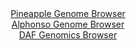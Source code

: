 <div id="Pineapple_Genome_Browser" align="center">
  <a href="https://igv.org/app/?sessionURL=blob:zZJRb5swFIX_i6VWm0TAQCABqZooS7Y27aqFkbSpKuSAAafGprZJmkT57_OqTXvppOZh0yQ_2FfXvuccf3uwxkISzkAIHNP2TNsGBpA13ySoaSn.ghosQVgiKrEBBC6xwCzHINyDEkmF0umVvlkr1crQsohqew1iFTela6IG7ThDG2nmvLFiTilacoEUF9I6F2jNLVKtexu8RG1r6tmu6VkFUshCtK05k9xqMauyjX4v.1XKKsx4g7Omo4q8CMi0Hq2xMEv0IZonUZ5jKSd4e1GcRZOLaOaO0sUnP16kN5_nqT8_TUjFkOoEPuuSpLzrona3mnJ_uB1OH7_Gyc11n13kJ.7H09FzSwSWZ_bAHg6CwB8OdTCEFfj5f_KsFznSd0Sq2WUSj64vsXOD3N0i3yblxJ6m8PpV3wE4GIDyvNMcgLwWg9CGhgt9w3P83o.tPTQgDHQ6ghMQ3j8YQAmUP.r2.z1Q21bTAiR.6l7AMQAXBRYg7AUQDuwgcLz.oA.DwD4Ye9AJ.veiHafTYACdyHH8rCRUaZSLTLJWmogxc52XZrU7MstHu0.vNs5tUl.WtyvX354442LOqjh2T5zzuz_kaQA9_uULtdm3qPon5L1FiKmWx.L2FNNJHbNVPUMeHI9bvvLScjRp1Tf5WjwB1GaPi6bkokFK9.uKPv4kbo0EQUzpwppIsiSUqO1cp8g3ILQdV4MLck65JhGIavkOGtCwPfj.N6Du4eHwHQ--">Pineapple Genome Browser</a>
</div>
<div id="Alphonso_Genome_Browser" align="center">
  <a href="https://igv.org/app/?sessionURL=blob:zZJfa9swFMW_i2BlA8eW7cSODGWkaZp27RKavzSlGMWWHbWy5EmynTTku08LG3vpoHnYGOhBulzpnnP024OaSEUFBxHwbLdjuy6wgNqIZoqLkpERLogCUYaZIhaQJCOS8ISAaA8yrDSeT.7MzY3WpYoch.qyVWCeC1v5Ni7wq.C4UXYiCqcvGMNrIbEWUjkXEtfCoXndasgal6VtZvt2x0mxxg5m5UZwJZyS8DxuzHvxr1KcEy4KEhcV0_QoIDZ6jMbUzvDn3nLaSxKi1C3Z3aTnvdub3sIfzFfDoL.aj6.X82B5NqU5x7qS5Lzqo4FbpMUgQZfjavI8fHguaxx4Ack_.Jdng21JJVHnbuh2Q4SCsGuCoTwl2__Js1n0RN.jidoOUMbGd_NMXt5f34.Gs3zlfRktbt70jcDBAkwkleEAJBsZRi60fBhYHS9o_di6XQtCZNKRgoLo8ckCWuLkxbQ_7oHelYYWoMi36giOBYRMiQRRC0EYugh5nXbYhgi5B2sPKsn.XrRX8wkKodfzvCDOKNMG5TRWvFQ25tyuk8zOX0_MksBVXwyuJHbDovk6lMn4qk38DgxmL3_I0gJm9PH7jNH3KPon1L1HiK3Xp6K29Wasbi_7i.XDUC0urqf5c.b163yTNG_F04XG7GnRZEIWWJt.UzHHn7TVWFLMtSnUVNE1ZVTvliZF0YDI9XwDLUgEE4ZCIPP1R2hBy.3AT7_h9A9Ph.8-">Alphonso Genome Browser</a>
</div>


<div id="DAF_Genomics_Browser" align="center">
  <a href="https://ink-blot.github.io/?sessionURL=blob:tZFra9swFIb_i6D9ZDu.OzaE4a5t2rVkW1InLKWEE_s4didZriQ3TUP..4TbMdiFMehAEhLn8r46z548opA1b0hCXMsJLMchBpEV386AtRQnwFCSpAQq0SACSxTY5EiSPSlBKsim17qyUqqVyWBQQGlusOGszqUlPQtaU_JOVahTTdcCBs.8ga20cs50soIB0LbijeQDyHOU0rQHLTab1Rb08T226lviinVU1b3qSpvQxgqrBO22bgp8.ouR_6CsV_0uXczSvv4Kd5fFKL26TOfeWbYch..X2ceLRRYujmf1pgHVCRzt5ovhw7ksxtGHSUfbI_eEfZo619vP2U00PPJOj8.e2lqgHDmRM4yCMPBicjAI5XmnIZC8Ek7i.EbkDg3X983XqxeEegqC1yS5vTOIEpB_1em3e6J2rUZFJD50PTWDcFGgIIkZ23bkxLEb.JFvx7FzMPakE_SNWZ5n0ziy3dR1Q2sNTOuXNe0HqIV.Db4VyJ866_2voPx5G1B6cXo_Plmvv0x2j2I5uRfjzfM0_x0m39bu__itkgsGSodenq9QgGo1ho36QcU73B2.AQ--">DAF Genomics Browser</a>
</div>
